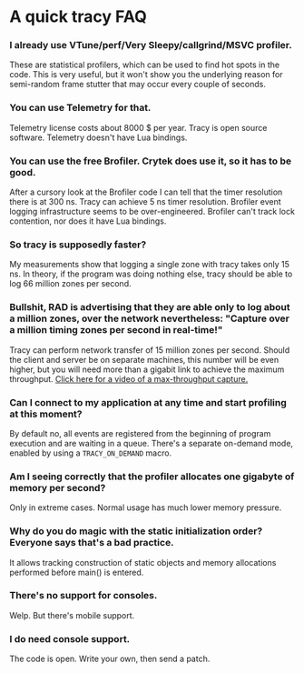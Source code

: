 # A quick tracy FAQ

### I already use VTune/perf/Very Sleepy/callgrind/MSVC profiler.

These are statistical profilers, which can be used to find hot spots in the code. This is very useful, but it won't show you the underlying reason for semi-random frame stutter that may occur every couple of seconds.

### You can use Telemetry for that.

Telemetry license costs about 8000 $ per year. Tracy is open source software. Telemetry doesn't have Lua bindings.

### You can use the free Brofiler. Crytek does use it, so it has to be good.

After a cursory look at the Brofiler code I can tell that the timer resolution there is at 300 ns. Tracy can achieve 5 ns timer resolution. Brofiler event logging infrastructure seems to be over-engineered. Brofiler can't track lock contention, nor does it have Lua bindings.

### So tracy is supposedly faster?

My measurements show that logging a single zone with tracy takes only 15 ns. In theory, if the program was doing nothing else, tracy should be able to log 66 million zones per second.

### Bullshit, RAD is advertising that they are able only to log about a million zones, over the network nevertheless: "Capture over a million timing zones per second in real-time!"

Tracy can perform network transfer of 15 million zones per second. Should the client and server be on separate machines, this number will be even higher, but you will need more than a gigabit link to achieve the maximum throughput. [Click here for a video of a max-throughput capture.](https://www.youtube.com/watch?v=DSMIHShKGAc)

### Can I connect to my application at any time and start profiling at this moment?

By default no, all events are registered from the beginning of program execution and are waiting in a queue. There's a separate on-demand mode, enabled by using a `TRACY_ON_DEMAND` macro.

### Am I seeing correctly that the profiler allocates one gigabyte of memory per second?

Only in extreme cases. Normal usage has much lower memory pressure.

### Why do you do magic with the static initialization order? Everyone says that's a bad practice.

It allows tracking construction of static objects and memory allocations performed before main() is entered.

### There's no support for consoles.

Welp. But there's mobile support.

### I do need console support.

The code is open. Write your own, then send a patch.
